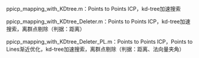 ppicp_mapping_with_KDtree.m：Points to Points ICP，kd-tree加速搜索

ppicp_mapping_with_KDtree_Deleter.m：Points to Points ICP，kd-tree加速搜索，离群点剔除（判据：距离）

ppicp_mapping_with_KDtree_Deleter_PL.m：Points to Points ICP，Points to Lines渐近优化，kd-tree加速搜索，离群点剔除（判据：距离、法向量夹角）

